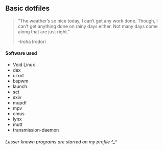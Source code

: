 ## Basic dotfiles

> "The weather’s so nice today, I can’t get any work done. Though, I can’t get anything done on rainy days either. Not many days come along that are just right."
> 
> -Iroha Irodori

#### Software used
* Void Linux
* dex
* urxvt
* bspwm
* launch
* sct
* sxiv
* mupdf
* mpv
* cmus
* lynx
* mutt
* transmission-daemon
###### Lesser known programs are starred on my profile ^_^
